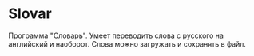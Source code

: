 Slovar
======

Программа "Словарь". Умеет переводить слова с русского на английский и наоборот.
Слова можно загружать и сохранять в файл.
